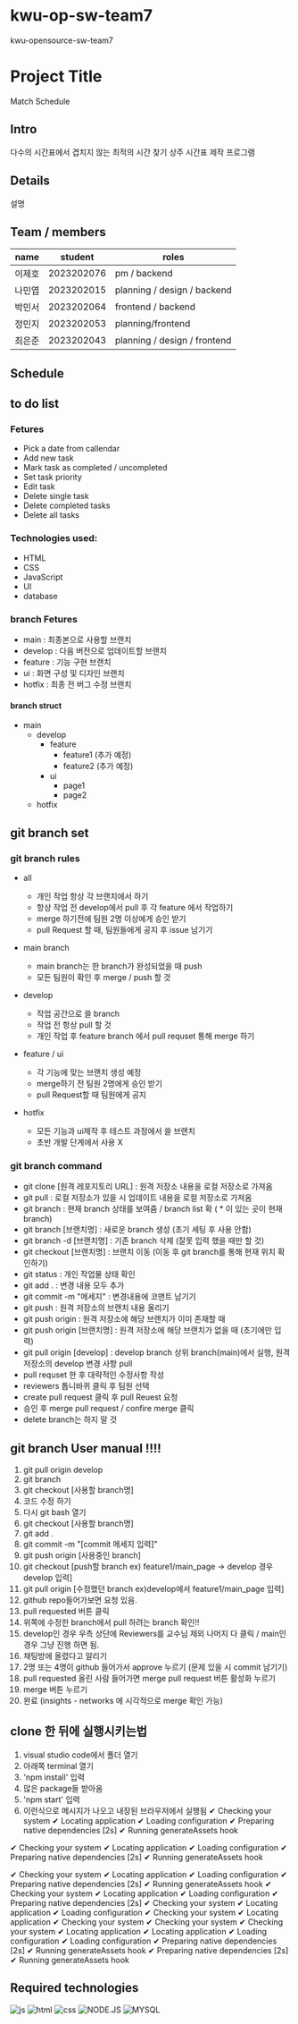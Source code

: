 # kwu-op-sw-team7
kwu-opensource-sw-team7

# Project Title
 Match Schedule

## Intro
다수의 시간표에서 겹치지 않는 최적의 시간 찾기
상주 시간표 제작 프로그램

## Details
설명

## Team / members
| name | student | roles |
|---|----------|------------|
| 이제호 | 2023202076 | pm / backend |
| 나민엽 | 2023202015 | planning / design / backend |
| 박민서 | 2023202064 | frontend / backend |
| 정민지 | 2023202053 | planning/frontend |
| 최은준 | 2023202043 | planning / design / frontend |

## Schedule

## to do list

### Fetures
* Pick a date from callendar
* Add new task
* Mark task as completed / uncompleted
* Set task priority
* Edit task
* Delete single task
* Delete completed tasks
* Delete all tasks

### Technologies used:
* HTML
* CSS
* JavaScript
* UI
* database

### branch Fetures
- main : 최종본으로 사용할 브랜치
- develop : 다음 버전으로 업데이트할 브랜치
- feature : 기능 구현 브랜치
- ui : 화면 구성 및 디자인 브랜치
- hotfix : 최종 전 버그 수정 브랜치

#### branch struct
* main
    * develop
        * feature
             * feature1 (추가 예정)
             * feature2 (추가 예정)
        * ui
            * page1
            * page2
    * hotfix
 
## git branch set   
### git branch rules
- all
  * 개인 작업 항상 각 브랜치에서 하기
  * 항상 작업 전 develop에서 pull 후 각 feature 에서 작업하기
  * merge 하기전에 팀원 2명 이상에게 승인 받기
  * pull Request 할 때, 팀원들에게 공지 후 issue 남기기
    
- main branch
  * main branch는 한 branch가 완성되었을 때 push
  * 모든 팀원이 확인 후 merge / push 할 것
- develop
  * 작업 공간으로 쓸 branch
  * 작업 전 항상 pull 할 것
  * 개인 작업 후 feature branch 에서 pull requset 통해 merge 하기
- feature / ui
  * 각 기능에 맞는 브랜치 생성 예정
  * merge하기 전 팀원 2명에게 승인 받기
  * pull Request할 때 팀원에게 공지
- hotfix
  * 모든 기능과 ui제작 후 테스트 과정에서 쓸 브랜치
  * 초반 개발 단계에서 사용 X
 
### git branch command
- git clone [원격 레포지토리 URL] : 원격 저장소 내용을 로컬 저장소로 가져옴
- git pull : 로컬 저장소가 있을 시 업데이트 내용을 로컬 저장소로 가져옴
- git branch : 현재 branch 상태를 보여줌 / branch list 확 ( * 이 있는 곳이 현재 branch)
- git branch [브랜치명] : 새로운 branch 생성 (초기 세팅 후 사용 안함)
- git branch -d [브랜치명] : 기존 branch 삭제 (잘못 입력 했을 때만 할 것)
- git checkout [브랜치명] : 브랜치 이동 (이동 후 git branch를 통해 현재 위치 확인하기)
- git status : 개인 작업물 상태 확인
- git add . : 변경 내용 모두 추가
- git commit -m "메세지" : 변경내용에 코맨트 남기기
- git push : 원격 저장소의 브랜치 내용 올리기
- git push origin : 원격 저장소에 해당 브랜치가 이미 존재할 때
- git push origin [브랜치명] : 원격 저장소에 해당 브랜치가 없을 때 (초기에만 입력)
- git pull origin [develop] : develop branch 상위 branch(main)에서 실행, 원격 저장소의 develop 변경 사항 pull
- pull requset 한 후 대략적인 수정사항 작성
- reviewers 톱니바퀴 클릭 후 팀원 선택
- create pull request 클릭 후 pull Reuest 요청
- 승인 후 merge pull request / confire merge 클릭
- delete branch는 하지 말 것


## git branch User manual !!!!
1. git pull origin develop
2. git branch
3. git checkout [사용할 branch명]
4. 코드 수정 하기
5. 다시 git bash 열기
6. git checkout [사용할 branch명]
7. git add .
8. git commit -m "[commit 메세지 입력]"
9. git push origin [사용중인 branch]
10. git checkout [push할 branch ex) feature1/main_page -> develop 경우 develop 입력]
11. git pull origin [수정했던 branch ex)develop에서 feature1/main_page 입력]
12. github repo들어가보면 요청 있음.
13. pull requested 버튼 클릭
14. 위쪽에 수정한 branch에서 pull 하려는 branch 확인!!
15. develop인 경우 우측 상단에 Reviewers를 교수님 제외 나머지 다 클릭 / main인 경우 그냥 진행 하면 됨.
17. 채팅방에 올렸다고 알리기
18. 2명 또는 4명이 github 들어가서 approve 누르기 (문제 있을 시 commit 남기기)
19. pull requested 올린 사람 들어가면 merge pull request 버튼 활성화 누르기
20. merge 버튼 누르기
21. 완료 (insights - networks 에 시각적으로 merge 확인 가능)

## clone 한 뒤에 실행시키는법
1. visual studio code에서 폴더 열기
2. 아래쪽 terminal 열기
3. 'npm install' 입력
4. 많은 package들 받아옴
5. 'npm start' 입력
6. 이런식으로 메시지가 나오고 내장된 브라우저에서 실행됨
✔ Checking your system
✔ Locating application
✔ Loading configuration
✔ Preparing native dependencies [2s]
✔ Running generateAssets hook


✔ Checking your system
✔ Locating application
✔ Loading configuration
✔ Preparing native dependencies [2s]
✔ Running generateAssets hook

✔ Checking your system
✔ Locating application
✔ Loading configuration
✔ Preparing native dependencies [2s]
✔ Running generateAssets hook
✔ Checking your system
✔ Locating application
✔ Loading configuration
✔ Preparing native dependencies [2s]
✔ Checking your system
✔ Locating application
✔ Loading configuration
✔ Checking your system
✔ Locating application
✔ Checking your system
✔ Checking your system
✔ Checking your system
✔ Locating application
✔ Locating application
✔ Loading configuration
✔ Loading configuration
✔ Preparing native dependencies [2s]
✔ Running generateAssets hook
✔ Preparing native dependencies [2s]
✔ Running generateAssets hook



## Required technologies
![js](https://img.shields.io/badge/JavaScript-F7DF1E?style=for-the-badge&logo=JavaScript&logoColor=white)
![html](https://img.shields.io/badge/HTML-239120?style=for-the-badge&logo=html5&logoColor=white)
![css](https://img.shields.io/badge/CSS-239120?&style=for-the-badge&logo=css3&logoColor=white)
![NODE.JS](https://img.shields.io/badge/Node.js-43853D?style=for-the-badge&logo=node.js&logoColor=white)
![MYSQL](https://img.shields.io/badge/MySQL-005C84?style=for-the-badge&logo=mysql&logoColor=white)
